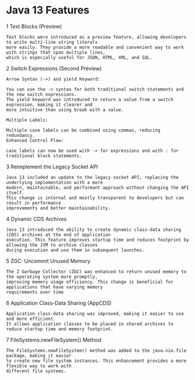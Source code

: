 # Java 13 Features

1 Text Blocks (Preview)

    Text blocks were introduced as a preview feature, allowing developers to write multi-line string literals 
    more easily. They provide a more readable and convenient way to work with strings that span multiple lines, 
    which is especially useful for JSON, HTML, XML, and SQL.

2 Switch Expressions (Second Preview)

    Arrow Syntax (->) and yield Keyword:

    You can use the -> syntax for both traditional switch statements and the new switch expressions.
    The yield keyword was introduced to return a value from a switch expression, making it clearer and 
    more intuitive than using break with a value.

    Multiple Labels:
    
    Multiple case labels can be combined using commas, reducing redundancy.
    Enhanced Control Flow:

    case labels can now be used with -> for expressions and with : for traditional block statements.
3  Reimplement the Legacy Socket API

    Java 13 included an update to the legacy socket API, replacing the underlying implementation with a more
    modern, maintainable, and performant approach without changing the API itself. 
    This change is internal and mostly transparent to developers but can result in performance 
    improvements and better maintainability.

4  Dynamic CDS Archives

    Java 13 introduced the ability to create dynamic class-data sharing (CDS) archives at the end of application 
    execution. This feature improves startup time and reduces footprint by allowing the JVM to archive classes 
    during execution and use them in subsequent launches.

5 ZGC: Uncommit Unused Memory

    The Z Garbage Collector (ZGC) was enhanced to return unused memory to the operating system more promptly, 
    improving memory usage efficiency. This change is beneficial for applications that have varying memory
    requirements over time

6  Application Class-Data Sharing (AppCDS)

    Application class-data sharing was improved, making it easier to use and more efficient. 
    It allows application classes to be placed in shared archives to reduce startup time and memory footprint.

7  FileSystems.newFileSystem() Method

    The FileSystems.newFileSystem() method was added to the java.nio.file package, making it easier 
    to create new file system instances. This enhancement provides a more flexible way to work with 
    different file systems.